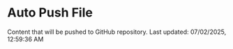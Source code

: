 # Auto Push File

Content that will be pushed to GitHub repository.
Last updated: 07/02/2025, 12:59:36 AM